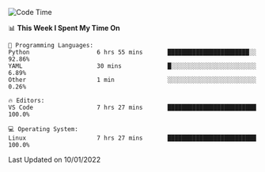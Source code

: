 <!--START_SECTION:waka-->
![Code Time](http://img.shields.io/badge/Code%20Time-836%20hrs%2046%20mins-blue)

📊 **This Week I Spent My Time On** 

```text
💬 Programming Languages: 
Python                   6 hrs 55 mins       ███████████████████████░░   92.86% 
YAML                     30 mins             █░░░░░░░░░░░░░░░░░░░░░░░░   6.89% 
Other                    1 min               ░░░░░░░░░░░░░░░░░░░░░░░░░   0.26%

🔥 Editors: 
VS Code                  7 hrs 27 mins       █████████████████████████   100.0%

💻 Operating System: 
Linux                    7 hrs 27 mins       █████████████████████████   100.0%

```


 Last Updated on 10/01/2022
<!--END_SECTION:waka-->
